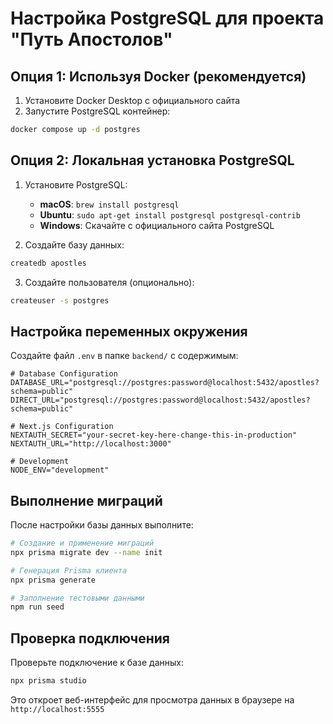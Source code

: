 # Настройка PostgreSQL для проекта "Путь Апостолов"

## Опция 1: Используя Docker (рекомендуется)

1. Установите Docker Desktop с официального сайта
2. Запустите PostgreSQL контейнер:
```bash
docker compose up -d postgres
```

## Опция 2: Локальная установка PostgreSQL

1. Установите PostgreSQL:
   - **macOS**: `brew install postgresql`
   - **Ubuntu**: `sudo apt-get install postgresql postgresql-contrib`
   - **Windows**: Скачайте с официального сайта PostgreSQL

2. Создайте базу данных:
```bash
createdb apostles
```

3. Создайте пользователя (опционально):
```bash
createuser -s postgres
```

## Настройка переменных окружения

Создайте файл `.env` в папке `backend/` с содержимым:

```env
# Database Configuration
DATABASE_URL="postgresql://postgres:password@localhost:5432/apostles?schema=public"
DIRECT_URL="postgresql://postgres:password@localhost:5432/apostles?schema=public"

# Next.js Configuration
NEXTAUTH_SECRET="your-secret-key-here-change-this-in-production"
NEXTAUTH_URL="http://localhost:3000"

# Development
NODE_ENV="development"
```

## Выполнение миграций

После настройки базы данных выполните:

```bash
# Создание и применение миграций
npx prisma migrate dev --name init

# Генерация Prisma клиента
npx prisma generate

# Заполнение тестовыми данными
npm run seed
```

## Проверка подключения

Проверьте подключение к базе данных:
```bash
npx prisma studio
```

Это откроет веб-интерфейс для просмотра данных в браузере на `http://localhost:5555` 